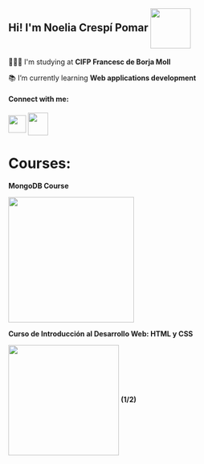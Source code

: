 ## Hi! I'm Noelia Crespí Pomar <img align="center" src="https://user-images.githubusercontent.com/91556607/144660066-446da583-e128-4ba5-b649-556ca8889f1d.png" height="80" width="auto" />

👩🏼‍🎓 I'm studying at **CIFP Francesc de Borja Moll**

📚 I’m currently learning **Web applications development**

#### Connect with me:

<a href="ncrespipomar@cifpfbmoll.eu" target="blank"><img align="center" src="https://logodownload.org/wp-content/uploads/2018/03/gmail-logo-16.png" height="35" width="auto" /></a> <a href="https://www.linkedin.com/in/noelia-cresp%C3%AD-pomar-571078192/" target="blank"><img align="center" src="https://raw.githubusercontent.com/rahuldkjain/github-profile-readme-generator/master/src/images/icons/Social/linked-in-alt.svg" height="45" width="40" /></a>


# Courses:

**MongoDB Course** 

<img align="center" src="https://user-images.githubusercontent.com/91556607/144660474-f0847b15-dfb9-4105-a881-95f34c835e14.jpeg" height="250" width="auto" /> 

**Curso de Introducción al Desarrollo Web: HTML y CSS**

<img align="center" src="https://i.imgur.com/Ksoo2bn.jpeg" height="220" width="auto" /> **(1/2)**



<!--
**noecrespi/noecrespi** is a ✨ _special_ ✨ repository because its `README.md` (this file) appears on your GitHub profile.

Here are some ideas to get you started:

- 🔭 I’m currently working on ...
- 🌱 I’m currently learning ...
- 👯 I’m looking to collaborate on ...
- 🤔 I’m looking for help with ...
- 💬 Ask me about ...
- 📫 How to reach me: ...
- 😄 Pronouns: ...
- ⚡ Fun fact: ...
-->
